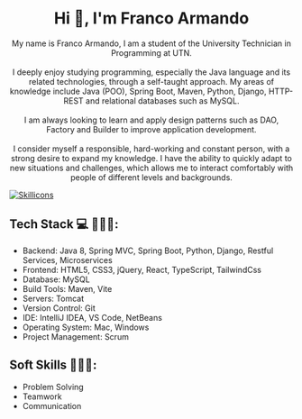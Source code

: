<h1 align="center">Hi 👋, I'm Franco Armando</h1>
<p align="center">
    My name is Franco Armando, I am a student of the University Technician in Programming at UTN.
    <br><br>
    I deeply enjoy studying programming, especially the Java language and its related technologies, through a self-taught approach. 
    My areas of knowledge include Java (POO), Spring Boot, Maven, Python, Django, HTTP-REST and relational databases such as MySQL.
    <br><br>
    I am always looking to learn and apply design patterns such as DAO, Factory and Builder to improve application development.
    <br><br>
    I consider myself a responsible, hard-working and constant person, with a strong desire to expand my knowledge. 
    I have the ability to quickly adapt to new situations and challenges, which allows me to interact comfortably with people of different levels and backgrounds.
</p>

<p align="left">
    <a href="https://skillicons.dev">
        <img src="https://skillicons.dev/icons?i=java,spring,maven,vite,javascript,react,typescript,tailwind,python,html,css,mysql" alt="Skillicons" />
    </a>
</p>

<h2>Tech Stack 💻 👨🏻‍💻:</h2>
<ul>
    <li>Backend: Java 8, Spring MVC, Spring Boot, Python, Django, Restful Services, Microservices</li>
    <li>Frontend: HTML5, CSS3, jQuery, React, TypeScript, TailwindCss</li>
    <li>Database: MySQL</li>
    <li>Build Tools: Maven, Vite</li>
    <li>Servers: Tomcat</li>
    <li>Version Control: Git</li>
    <li>IDE: IntelliJ IDEA, VS Code, NetBeans</li>
    <li>Operating System: Mac, Windows</li>
    <li>Project Management: Scrum</li>
</ul>

<h2>Soft Skills 👨🏻‍💻:</h2>
<ul>
    <li>Problem Solving</li>
    <li>Teamwork</li>
    <li>Communication</li>
</ul>
